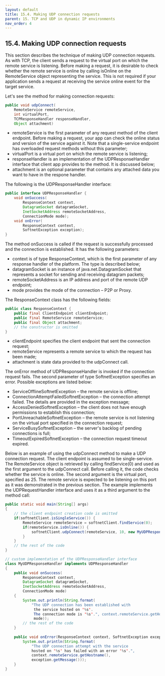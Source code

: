 ```yaml
---
layout: default
title: 15.4. Making UDP connection requests
parent: 15. TCP and UDP in dynamic IP environments
nav_order: 4
---
```


## 15.4. Making UDP connection requests

This section describes the technique of making UDP connection requests. As with TCP, the client sends a request to the virtual port on which the remote service is listening. Before making a request, it is desirable to check whether the remote service is online by calling <span class="method">isOnline</span> on the <span class="datatype">RemoteService</span> object representing the service. This is not required if your application sends a request at receiving the service online event for the target service.  

Let's see the method for making connection requests:
```java
public void udpConnect(
    RemoteService remoteService,
    int virtualPort,
    TCPResponseHandler responseHandler, 
    Object attachment)
```
*	<span class="param">remoteService</span> is the first parameter of any request method of the client endpoint. Before making a request, your app can check the online status and version of the service against it. Note that a single-service endpoint has overloaded request methods without this parameter;
*	<span class="param">virtualPort</span> is a virtual port on which the remote service is listening;
*	<span class="param">responseHandler</span> is an implementation of the <span class="datatype">UDPResponseHandler</span> interface that client app provides to the method. It is discussed below;
*	<span class="param">attachment</span> is an optional parameter that contains any attached data you want to have in the respone handler.  

The following is the <span class="datatype">UDPResponseHandler</span> interface:
```java
public interface UDPResponseHandler {
    void onSuccess(
        ResponseContext context,
        DatagramSocket datagramSocket, 
        InetSocketAddress remoteSocketAddress,
        ConnectionMode mode);
    void onError(
        ResponseContext context,
        SoftnetException exception);
}
```
The method <span class="method">onSuccess</span> is called if the request is successfully processed and the connection is established. It has the following parameters:
*	<span class="param">context</span> is of type <span class="datatype">ResponseContext</span>, which is the first parameter of any response handler of the platform. The type is described below;
*	<span class="param">datagramSocket</span> is an instance of java.net.DatagramSocket that represents a socket for sending and receiving datagram packets;
*	<span class="param">remoteSocketAddress</span> is an IP address and port of the remote UDP endpoint;
*	<span class="param">mode</span> provides the mode of the connection – P2P or Proxy.  

The <span class="datatype">ResponseContext</span> class has the following fields:
```java
public class ResponseContext {
    public final ClientEndpoint clientEndpoint;
    public final RemoteService remoteService;
    public final Object attachment;	
    // the constructor is omitted
}
```
*	<span class="field">clientEndpoint</span> specifies the client endpoint that sent the connection request;
*	<span class="field">remoteService</span> represents a remote service to which the request has been made;
*	<span class="field">attachment</span> is state data provided to the <span class="method">udpConnect</span> call.  

The <span class="method">onError</span> method of <span class="datatype">UDPResponseHandler</span> is invoked if the connection request fails. The second parameter of type <span class="exception">SoftnetException</span> specifies an error. Possible exceptions are listed below:
*	<span class="exception">ServiceOfflineSoftnetException</span> – the remote service is offline;
*	<span class="exception">ConnectionAttemptFailedSoftnetException</span> – the connection attempt failed. The details are provided in the exception message;
*	<span class="exception">AccessDeniedSoftnetException</span> – the client does not have enough permissions to establish this connection;
*	<span class="exception">PortUnreachableSoftnetException</span> – the remote service is not listening on the virtual port specified in the connection request; 
*	<span class="exception">ServiceBusySoftnetException</span> – the server's backlog of pending connections is full;
*	<span class="exception">TimeoutExpiredSoftnetException</span> – the connection request timeout expired.  

Below is an example of using the <span class="method">udpConnect</span> method to make a UDP connection request. The client endpoint is assumed to be single-service. The <span class="datatype">RemoteService</span> object is retrieved by calling <span class="method">findService(0)</span> and used as the first argument to the <span class="method">udpConnect</span> call. Before calling it, the code checks whether the service is online. The second argument is the virtual port, specified as 25. The remote service is expected to be listening on this port as it was demonstrated in the previous section. The example implements the <span class="datatype">UDPRequestHandler</span> interface and uses it as a third argument to the method call:
```java
public static void main(String[] args) 
{
    // the client endpoint creation code is omitted
    if(softnetClient.isSingleService()) {
        RemoteService remoteService = softnetClient.findService(0);
        if(remoteService.isOnline()) {
            softnetClient.udpConnect(remoteService, 10, new MyUDPResponseHandler());
        }
    }
    // the rest of the code
}

// custom implementation of the UDPResponseHandler interface
class MyUDPResponseHandler implements UDPResponseHandler
{
    public void onSuccess(
        ResponseContext context, 
        DatagramSocket datagramSocket, 
        InetSocketAddress remoteSocketAddress,
        ConnectionMode mode) 
    {
        System.out.println(String.format(
            "The UDP connection has been established with
             the service hosted on '%s'. 
             The connection mode is '%s'.", context.remoteService.getHostname(),
             mode));
        // the rest of the code
    }
		
    public void onError(ResponseContext context, SoftnetException exception) {
        System.out.println(String.format(
            "The UDP connection attempt with the service
            hosted on '%s' has failed with an error '%s'.",
            context.remoteService.getHostname(),
            exception.getMessage()));	
    }
}
```